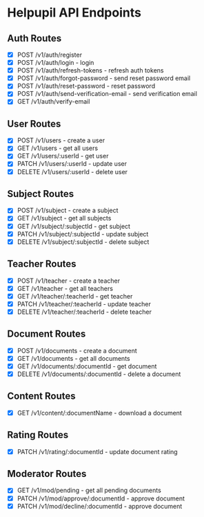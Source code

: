 #  Helpupil API Endpoints

## Auth Routes

- [x] POST /v1/auth/register
- [x] POST /v1/auth/login - login
- [x] POST /v1/auth/refresh-tokens - refresh auth tokens
- [x] POST /v1/auth/forgot-password - send reset password email
- [x] POST /v1/auth/reset-password - reset password
- [x] POST /v1/auth/send-verification-email - send verification email
- [x] GET /v1/auth/verify-email

## User Routes

- [x] POST /v1/users - create a user
- [x] GET /v1/users - get all users
- [x] GET /v1/users/:userId - get user
- [x] PATCH /v1/users/:userId - update user
- [x] DELETE /v1/users/:userId - delete user

## Subject Routes

- [x] POST /v1/subject - create a subject
- [x] GET /v1/subject - get all subjects
- [x] GET /v1/subject/:subjectId - get subject
- [x] PATCH /v1/subject/:subjectId - update subject
- [x] DELETE /v1/subject/:subjectId - delete subject

## Teacher Routes

- [x] POST /v1/teacher - create a teacher
- [x] GET /v1/teacher - get all teachers
- [x] GET /v1/teacher/:teacherId - get teacher
- [x] PATCH /v1/teacher/:teacherId - update teacher
- [x] DELETE /v1/teacher/:teacherId - delete teacher

## Document Routes

- [x] POST /v1/documents - create a document
- [x] GET /v1/documents - get all documents
- [x] GET /v1/documents/:documentId - get document
- [x] DELETE /v1/documents/:documentId - delete a document

## Content Routes

- [x] GET /v1/content/:documentName - download a document

## Rating Routes

- [x] PATCH /v1/rating/:documentId - update document rating

## Moderator Routes

- [x] GET /v1/mod/pending - get all pending documents
- [x] PATCH /v1/mod/approve/:documentId - approve document
- [x] PATCH /v1/mod/decline/:documentId - approve document
